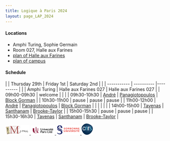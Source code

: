 ```yaml
---
title: Logique à Paris 2024
layout: page_LAP_2024
---
```

#### Locations
- Amphi Turing, Sophie Germain
- Room 027, Halle aux Farines
- [plan of Halle aux Farines][HAF]
- [plan of campus][campus]

#### Schedule

| | Thursday 29th | Friday 1st | Saturday 2nd | 
| | ----------- | ---------- |---------- |
| | Amphi Turing | Halle aux Farines 027 | Halle aux Farines 027 |
| 09h00-09h30 | welcome |  |  | 
| 09h30-10h30 | [André][TA]         | [Panagiotopoulos][TA]         | [Block Gorman][TA]           | 
| 10h30-11h00 | pause               | pause                | pause                  |
| 11h00-12h00 | [André][TA]         | [Panagiotopoulos][TA]         | [Block Gorman][TA]           |
|             | | | | 
| 14h00-15h00 | [Tavenas][TA]        | [Santhanam][TA]        | [Brooke-Taylor][TA]      | 
| 15h00-15h30 | pause               | pause                | pause                  |
| 15h30-16h30 | [Tavenas][TA]        | [Santhanam][TA]        | [Brooke-Taylor][TA]      |

[campus]: /IMAGES/plan_campus.png
[HAF]: /IMAGES/plan_HAF.png

[seminar]:  https://www.imj-prg.fr/gestion/evenement/affEvenement/71
[TA]: /LAP2024/LAPabstracts.html

<a href="/ICONS/imj-prg.png"><img src="/ICONS/imj-prg.png" alt="IMJ-PRG" width="15%">
<a href="/ICONS/upc.png"><img src="/ICONS/upc.png" alt="Université Paris Cité" width="15%">
<a href="/ICONS/sorbonne.png"><img src="/ICONS/sorbonne.png" alt="Sorbonne Université" width="15%">
<a href="/ICONS/cnrs.png"><img src="/ICONS/cnrs.png" alt="CNRS" width="7%">

[UPC]:  https://u-paris.fr/
[IMJ-PRG]: https://www.imj-prg.fr/
[LM]:   https://www.imj-prg.fr/lm/
